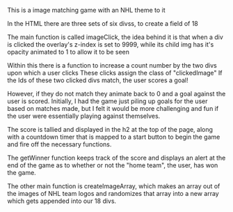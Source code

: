
This is a image matching game with an NHL theme to it 

In the HTML there are three sets of six divss, to create a field of 18 

The main function is called imageClick, the idea behind it is that when a div is clicked the overlay's 
z-index is set to 9999, while its child img has it's opacity animated to 1 to allow it to be seen 

Within this there is a function to increase a count number by the two divs upon which a user clicks
These clicks assign the class of "clickedImage" 
If the Ids of these two clicked divs match, the user scores a goal! 

However, if they do not match they animate back to 0 and a goal against the user is scored. 
Initially, I had the game just piling up goals for the user based on matches made, but I felt it would 
be more challenging and fun if the user were essentially playing against themselves. 

The score is tallied and displayed in the h2 at the top of the page, along with a countdown timer that is 
mapped to a start button to begin the game and fire off the necessary functions.

The getWinner function keeps track of the score and displays an alert at the end of the game as to 
whether or not the "home team", the user, has won the game. 

The other main function is createImageArray, which makes an array out of the images of NHL team logos and 
randomizes that array into a new array which gets appended into our 18 divs.
